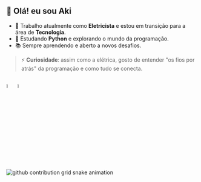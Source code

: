 ## 👋 Olá! eu sou Aki



- 🔭 Trabalho atualmente como **Eletricista** e estou em transição para a área de **Tecnologia**.
- 🐍 Estudando **Python** e explorando o mundo da programação.
- 📚 Sempre aprendendo e aberto a novos desafios.

> ⚡️ **Curiosidade**: assim como a elétrica, gosto de entender "os fios por atrás" da programação e como tudo se conecta.

## 

<div>
<img width="5%" src="https://cdn.jsdelivr.net/gh/devicons/devicon@latest/icons/python/python-original.svg" />
<img width="5%" src="https://cdn.jsdelivr.net/gh/devicons/devicon@latest/icons/html5/html5-original.svg" />
          
</div>

## 

<picture>
  <source media="(prefers-color-scheme: dark)" srcset="https://raw.lawaki-devcontent.com/platane/platane/output/github-contribution-grid-snake-dark.svg">
  <source media="(prefers-color-scheme: light)" srcset="https://raw.lawaki-devcontent.com/platane/platane/output/github-contribution-grid-snake.svg">
  <img alt="github contribution grid snake animation" src="https://raw.lawaki-devcontent.com/platane/platane/output/github-contribution-grid-snake.svg">
</picture>

